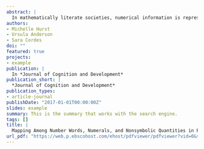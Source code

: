 ```yaml
---
abstract: |
  In mathematically literate societies, numerical information is represented in 3 distinct codes: a verbal code (i.e., number words); a digital, symbolic code (e.g., Arabic numerals); and an analogical code (i.e., quantities; Dehaene, 1992). To communicate effectively using these numerical codes, our understanding of number must involve an understanding of each representation as well as how they map to other representations. In the current study, we looked at 3- and 4-year-old children’s understanding of Arabic numerals in relation to both quantities and number words. The results suggest that the mapping between quantities and numerals is more difficult than the mapping between numerals and number words and between number words and quantities. Thus, we compared 2 competing models designed to investigate how children represent the meanings of Arabic numbers—whether numerals are mapped directly to the quantities they represent or instead if numerals are mapped to quantities indirectly via a direct mapping to number words. We found support for the latter suggesting that children may first map numerals to number words (another symbolic representation) and only through this mapping are numerals subsequently tied to the quantities they represent. In addition, unlike both mappings involving quantity, the mapping between the 2 symbolic representations of number (numerals and number words) was not set-size-dependent, therefore providing further evidence that children may map symbols to other symbols in the absence of a quantity referent. Together, the results provide new insight into the important processes involved in how children acquire an understanding of symbolic representations of number.
authors:
- Michelle Hurst
- Ursula Anderson
- Sara Cordes
doi: ""
featured: true
projects:
- example
publication: |
  In *Journal of Cognition and Development*
publication_short: |
  *Journal of Cognition and Development*
publication_types: 
- article-journal
publishDate: "2017-01-01T00:00:00Z"
slides: example
summary: This is the summary that works with the search engine.
tags: []
title: |
  Mapping Among Number Words, Numerals, and Nonsymbolic Quantities in Preschoolers
url_pdf: "https://web.p.ebscohost.com/ehost/pdfviewer/pdfviewer?vid=0&sid=a88db770-b9f1-438f-bc00-03a547099db6%40redis"
---
```

